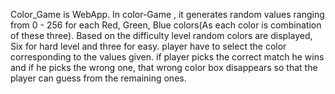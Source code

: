 Color_Game is WebApp. In color-Game , it generates random values ranging from 0 - 256 for each Red, Green, Blue colors(As each color is combination of these three). Based on the difficulty level random colors are displayed, Six for hard level and three for easy. player have to select the color corresponding to the values given. if player picks the correct match he wins and if he picks the wrong one, that wrong color box disappears so that the player can guess from the remaining ones.   
